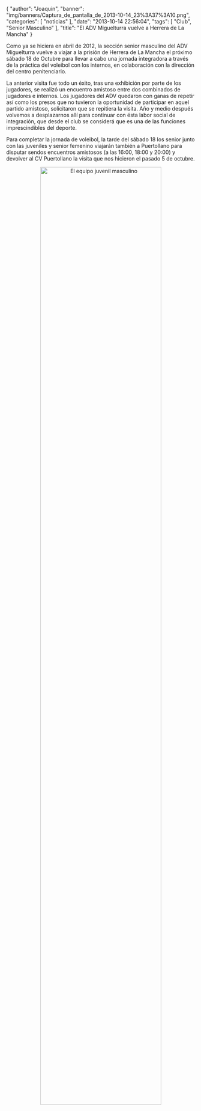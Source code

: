 {
  "author": "Joaquín", 
  "banner": "img/banners/Captura_de_pantalla_de_2013-10-14_23%3A37%3A10.png", 
  "categories": [
    "noticias"
  ], 
  "date": "2013-10-14 22:56:04", 
  "tags": [
    "Club", 
    "Senior Masculino"
  ], 
  "title": "El ADV Miguelturra vuelve a Herrera de La Mancha"
}

Como ya se hiciera en abril de 2012, la sección senior masculino del ADV Miguelturra vuelve a viajar a la prisión de Herrera de La Mancha el próximo sábado 18 de Octubre para llevar a cabo una jornada integradora a través de la práctica del voleibol con los internos, en colaboración con la dirección del centro penitenciario.

La anterior visita fue todo un éxito, tras una exhibición por parte de los jugadores, se realizó un encuentro amistoso entre dos combinados de jugadores e internos. Los jugadores del ADV quedaron con ganas de repetir así como los presos que no tuvieron la oportunidad de participar en aquel partido amistoso, solicitaron que se repitiera la visita. Año y medio después volvemos a desplazarnos allí para continuar con ésta labor social de integración, que desde el club se considerá que es una de las funciones imprescindibles del deporte.

Para completar la jornada de voleibol, la tarde del sábado 18 los senior junto con las juveniles y senior femenino viajarán también a Puertollano para disputar sendos encuentros amistosos (a las 16:00, 18:00 y 20:00) y devolver al CV Puertollano la visita que nos hicieron el pasado 5 de octubre.

<center>
<a target="_new" href="http://www.advmiguelturra.org/img/banners/Captura%20de%20pantalla%20de%202013-10-14%2023%3A37%3A10.png"> 
<img alt="El equipo juvenil masculino" width="80%" align="center" src="http://www.advmiguelturra.org/img/banners/Captura%20de%20pantalla%20de%202013-10-14%2023%3A37%3A10.png"/> </a>
</center>




